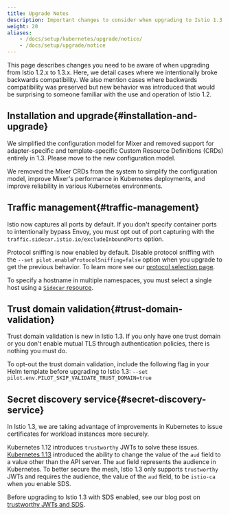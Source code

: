 ```yaml
---
title: Upgrade Notes
description: Important changes to consider when upgrading to Istio 1.3.
weight: 20
aliases:
    - /docs/setup/kubernetes/upgrade/notice/
    - /docs/setup/upgrade/notice
---
```


This page describes changes you need to be aware of when upgrading from
Istio 1.2.x to 1.3.x.  Here, we detail cases where we intentionally broke backwards
compatibility.  We also mention cases where backwards compatibility was
preserved but new behavior was introduced that would be surprising to someone
familiar with the use and operation of Istio 1.2.

## Installation and upgrade{#installation-and-upgrade}

We simplified the configuration model for Mixer and removed support for
adapter-specific and template-specific Custom Resource Definitions (CRDs)
entirely in 1.3. Please move to the new configuration model.

We removed the Mixer CRDs from the system to simplify the configuration
model, improve Mixer's performance in Kubernetes deployments, and improve
reliability in various Kubernetes environments.

## Traffic management{#traffic-management}

Istio now captures all ports by default. If you don't specify container ports
to intentionally bypass Envoy, you must opt out of port capturing with the
`traffic.sidecar.istio.io/excludeInboundPorts` option.

Protocol sniffing is now enabled by default. Disable protocol sniffing with the
`--set pilot.enableProtocolSniffing=false` option when you upgrade to get the
previous behavior. To learn more see our [protocol selection page](/docs/ops/configuration/traffic-management/protocol-selection/).

To specify a hostname in multiple namespaces, you must select a single host using
a [`Sidecar` resource](/docs/reference/config/networking/sidecar/).

## Trust domain validation{#trust-domain-validation}

Trust domain validation is new in Istio 1.3. If you only have one trust domain
or you don't enable mutual TLS through authentication policies, there is nothing
you must do.

To opt-out the trust domain validation, include the following flag in your Helm
template before upgrading to Istio 1.3:
`--set pilot.env.PILOT_SKIP_VALIDATE_TRUST_DOMAIN=true`

## Secret discovery service{#secret-discovery-service}

In Istio 1.3, we are taking advantage of improvements in Kubernetes to issue
certificates for workload instances more securely.

Kubernetes 1.12 introduces `trustworthy` JWTs to solve these issues.
[Kubernetes 1.13](https://github.com/kubernetes/kubernetes/blob/master/CHANGELOG-1.13.md)
introduced the ability to change the value of the `aud` field to a value other
than the API server. The `aud` field represents the audience in Kubernetes. To
better secure the mesh, Istio 1.3 only supports `trustworthy` JWTs and requires
the audience, the value of the `aud` field, to be `istio-ca` when you enable
SDS.

Before upgrading to Istio 1.3 with SDS enabled, see our blog post on
[trustworthy JWTs and SDS](/blog/2019/trustworthy-jwt-sds/).
